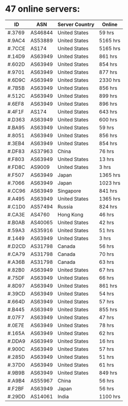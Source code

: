# 47 online servers:

| ID | ASN | Server Country | Online |
| ------ | ------ | ------ | ------ |
| #.3769 | AS46844 | United States | 59 hrs |
| #.9AC4 | AS53889 | United States | 5165 hrs |
| #.7CCE | AS174 | United States | 5165 hrs |
| #.14D9 | AS63949 | United States | 861 hrs |
| #.602D | AS63949 | United States | 854 hrs |
| #.9701 | AS63949 | United States | 877 hrs |
| #.6D9C | AS63949 | United States | 2330 hrs |
| #.7B5B | AS63949 | United States | 856 hrs |
| #.512C | AS63949 | United States | 899 hrs |
| #.6EF8 | AS63949 | United States | 896 hrs |
| #.4F1F | AS174 | United States | 643 hrs |
| #.D363 | AS63949 | United States | 600 hrs |
| #.BA95 | AS63949 | United States | 59 hrs |
| #.8051 | AS63949 | United States | 856 hrs |
| #.3EB4 | AS63949 | United States | 854 hrs |
| #.DF83 | AS37963 | China | 76 hrs |
| #.F803 | AS63949 | United States | 13 hrs |
| #.FD8C | AS9009 | United States | 3 hrs |
| #.F507 | AS63949 | Japan | 1365 hrs |
| #.7066 | AS63949 | Japan | 1023 hrs |
| #.CC96 | AS63949 | Singapore | 841 hrs |
| #.A495 | AS63949 | United States | 1365 hrs |
| #.C1D0 | AS57494 | Russia | 824 hrs |
| #.CA3E | AS4760 | Hong Kong | 46 hrs |
| #.B0AB | AS40065 | United States | 42 hrs |
| #.59A3 | AS35916 | United States | 51 hrs |
| #.1449 | AS63949 | United States | 3 hrs |
| #.D2CD | AS31798 | Canada | 56 hrs |
| #.CA79 | AS31798 | Canada | 70 hrs |
| #.A36B | AS31798 | Canada | 63 hrs |
| #.82B0 | AS63949 | United States | 67 hrs |
| #.75DF | AS63949 | United States | 66 hrs |
| #.8D97 | AS63949 | United States | 861 hrs |
| #.39CD | AS63949 | United States | 54 hrs |
| #.664D | AS63949 | United States | 57 hrs |
| #.B445 | AS63949 | United States | 855 hrs |
| #.07F7 | AS63949 | United States | 47 hrs |
| #.0E7E | AS63949 | United States | 78 hrs |
| #.165A | AS63949 | United States | 62 hrs |
| #.DDA9 | AS63949 | United States | 16 hrs |
| #.900C | AS63949 | United States | 57 hrs |
| #.285D | AS63949 | United States | 51 hrs |
| #.37D0 | AS63949 | United States | 61 hrs |
| #.9B9B | AS63949 | United States | 849 hrs |
| #.A9B4 | AS55967 | China | 56 hrs |
| #.F2BF | AS63949 | Japan | 56 hrs |
| #.29DD | AS14061 | India | 1100 hrs |

